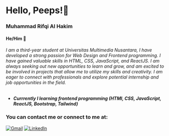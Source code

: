 # Hello, Peeps!👋

### Muhammad Rifqi Al Hakim
#### He/Him 👨

###### I am a third-year student at Universitas Multimedia Nusantara, I have developed a strong passion for Web Design and Frontend programming. I have gained valuable skills in HTML, CSS, JavaScript, and ReactJS. I am always seeking out new opportunities to learn and grow, and am excited to be involved in projects that allow me to utilize my skills and creativity. I am eager to connect with professionals and explore potential internship and job opportunities in the field.

- ##### Currrently I learning frontend programming (HTMl, CSS, JavaScript, ReactJS, Bootstrap, Tailwind)

### You can contact me or connect to me at:
[![Gmail](https://img.shields.io/badge/Gmail-D14836?style=for-the-badge&logo=gmail&logoColor=white)](<mailto:m.rifqi.alhakim@gmail.com>)
[![LinkedIn](https://img.shields.io/badge/LinkedIn-0077B5?style=for-the-badge&logo=linkedin&logoColor=white)](<https://www.linkedin.com/in/muhammad-rifqi-al-hakim-a209271b7/>)